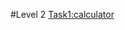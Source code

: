 #Level 2
[Task1:calculator](https://www.linkedin.com/posts/surekha-kolekar-237a6224a_internship-html-css-activity-7167412377020293120-OMd4?utm_source=share&utm_medium=member_android)
